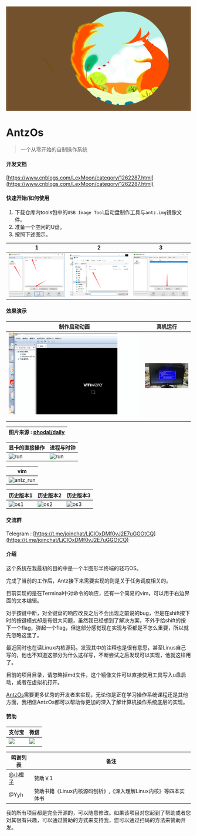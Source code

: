 ![screen](screen/11.jpg)

# AntzOs

> 一个从零开始的自制操作系统

#### <span id="rhsy">开发文档</span>

[https://www.cnblogs.com/LexMoon/category/1262287.html](https://www.cnblogs.com/LexMoon/category/1262287.html)

#### <span id="rhsy">快速开始/如何使用</span>

1. 下载仓库内tools包中的`USB Image Tool`启动盘制作工具与`antz.img`镜像文件。
2. 准备一个空闲的U盘。
3. 按照下述图示。

| 1 | 2 | 3 |
| ------- | -------- | -------- |
| ![run](screen/h1.png) | ![run](screen/h2.png) | ![run](screen/h3.png) |

#### <span id="xgys">效果演示</span>

| 制作启动动画 | 真机运行 |
| ------- | -------- |
| ![run](screen/my.gif) | ![run](screen/runShow.gif) |

| 图片来源 : [phodal/daily](https://github.com/phodal/daily) |
| ------- |

| 显卡的直接操作 | 进程与时钟 |
| ------- | -------- |
| ![run](https://github.com/CasterWx/AntzOS/blob/master/screen/虚拟机1.gif?raw=true) | ![run](https://github.com/CasterWx/AntzOS/blob/master/screen/execute.gif?raw=true) |


| vim |
| ------- |
| ![antz_run](https://github.com/CasterWx/AntzOS/blob/master/screen/虚拟机2.gif?raw=true) |

| 历史版本1 | 历史版本2 | 历史版本3 |
| ------- | ------- | ------- |
| ![os1](https://www.cnblogs.com/images/cnblogs_com/LexMoon/1246510/o_qq_pic_merged_1539834568688.jpg) | ![os2](https://www.cnblogs.com/images/cnblogs_com/LexMoon/1246510/o_antzos4.jpg) | ![os3](https://www.cnblogs.com/images/cnblogs_com/LexMoon/1246510/o_qq_pic_merged_1539834611072.jpg) |

#### <span id="jlq">交流群</span>

Telegram : [https://t.me/joinchat/LjClOxDMf0vJ2E7uGGOtCQ](https://t.me/joinchat/LjClOxDMf0vJ2E7uGGOtCQ)

#### <span id="js">介绍</span>

这个系统在我最初的目的中是一个半图形半终端的轻巧OS。

完成了当前的工作后，Antz接下来需要实现的则是关于任务调度相关的。

目前实现的是在Terminal中对命令的响应，还有一个简易的vim，可以用于右边界面的文本编辑。

对于按键中断，对全键盘的响应改良之后不会出现之前说的bug，但是在shift按下时的按键模式却是有很大问题，虽然我已经想到了解决方案，不外乎给shift的按下一个flag，弹起一个flag，但这部分感觉现在实现与否都是不怎么重要，所以就先忽略这里了。

最近同时也在读Linux内核源码。发现其中的注释也是很有意思，甚至Linus自己写的，他也不知道这部分为什么这样写，不断尝试之后发现可以实现，他就这样用了。

目前的项目目录，请忽略掉md文件，这个镜像文件可以直接使用工具写入u盘启动，或者在虚拟机打开。

[AntzOs](https://github.com/CasterWx/AntzOS)需要更多优秀的开发者来实现，无论你是正在学习操作系统课程还是其他方面，我相信AntzOs都可以帮助你更加的深入了解计算机操作系统底层的实现。

#### 赞助

| 支付宝 | 微信 |
| ------------ | ------------ |
| <img width="250" src="https://www.cnblogs.com/images/cnblogs_com/LexMoon/1246510/o_pay.png"/> |<img width="250" src="https://www.cnblogs.com/images/cnblogs_com/LexMoon/1246510/o_wx.png"/> |

| 鸣谢列表 | 备注 |
| ------- | -------- |
| [@小橙子](https://weibo.com/u/2068007951) | 赞助￥1 |
| @Yyh | 赞助书籍《Linux内核源码刨析》,《深入理解Linux内核》等四本实体书 |

我的所有项目都是完全开源的，可以随意修改。如果该项目对您起到了帮助或者您对其很有兴趣，可以通过赞助的方式来支持我，您可以通过扫码的方法来赞助开发。
